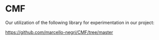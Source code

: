 # CMF
Our utilization of the following library for experimentation in our project:

https://github.com/marcello-negri/CMF/tree/master
